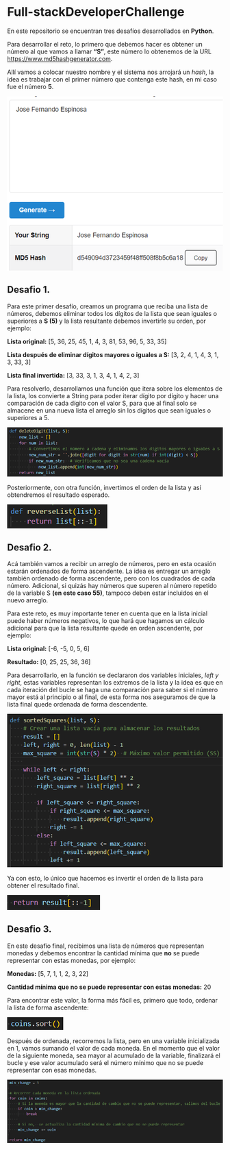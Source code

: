 # Full-stackDeveloperChallenge

En este repositorio se encuentran tres desafíos desarrollados en **Python**.

Para desarrollar el reto, lo primero que debemos hacer es obtener un número al que vamos a llamar **“S”**, este número lo obtenemos de la URL https://www.md5hashgenerator.com. 

Allí vamos a colocar nuestro nombre y el sistema nos arrojará un *hash*, la idea es trabajar con el primer número que contenga este hash, en mi caso fue el número **5**.

![alt text|50](/img/image.png)




## Desafio 1.

Para este primer desafío, creamos un programa que reciba una lista de números, debemos eliminar todos los dígitos de la lista que sean iguales o superiores a **S (5)** y la lista resultante debemos invertirle su orden, por ejemplo:

**Lista original:** [5, 36, 25, 45, 1, 4, 3, 81, 53, 96, 5, 33, 35]

**Lista después de eliminar dígitos mayores o iguales a S:** [3, 2, 4, 1, 4, 3, 1, 3, 33, 3]

**Lista final invertida:** [3, 33, 3, 1, 3, 4, 1, 4, 2, 3]

Para resolverlo, desarrollamos una función que itera sobre los elementos de la lista, los convierte a String para poder iterar dígito por dígito y hacer una comparación de cada dígito con el valor S, para que al final solo se almacene en una nueva lista el arreglo sin los dígitos que sean iguales o superiores a 5.

![alt text|20](/img/image-1.png)

Posteriormente, con otra función, invertimos el orden de la lista y así obtendremos el resultado esperado.

![alt text](/img/image-2.png)



## Desafio 2.

Acá también vamos a recibir un arreglo de números, pero en esta ocasión estarán ordenados de forma ascendente. La idea es entregar un arreglo también ordenado de forma ascendente, pero con los cuadrados de cada número. Adicional, si quizás hay números que superen al número repetido de la variable S **(en este caso 55)**, tampoco deben estar incluidos en el nuevo arreglo.

Para este reto, es muy importante tener en cuenta que en la lista inicial puede haber números negativos, lo que hará que hagamos un cálculo adicional para que la lista resultante quede en orden ascendente, por ejemplo:

**Lista original:**  [-6, -5, 0, 5, 6]

**Resultado:** [0, 25, 25, 36, 36]

Para desarrollarlo, en la función se declararon dos variables iniciales, *left y right*, estas variables representan los extremos de la lista y la idea es que en cada iteración del bucle se haga una comparación para saber si el número mayor está al principio o al final, de esta forma nos aseguramos de que la lista final quede ordenada de forma descendente.

![alt text](/img/image-4.png)

Ya con esto, lo único que hacemos es invertir el orden de la lista para obtener el resultado final.

![alt text](/img/image-5.png)



## Desafio 3.

En este desafío final, recibimos una lista de números que representan monedas y debemos encontrar la cantidad mínima que **no** se puede representar con estas monedas, por ejemplo:

**Monedas:** [5, 7, 1, 1, 2, 3, 22]

**Cantidad mínima que no se puede representar con estas monedas:**  20

Para encontrar este valor, la forma más fácil es, primero que todo, ordenar la lista de forma ascendente:

![alt text](/img/image6.png)

 Después de ordenada, recorremos la lista, pero en una variable inicializada en 1, vamos sumando el valor de cada moneda. En el momento que el valor de la siguiente moneda, sea mayor al acumulado de la variable, finalizará el bucle y ese valor acumulado será el número mínimo que no se puede representar con esas monedas.

 ![alt text](/img/image7.png)



